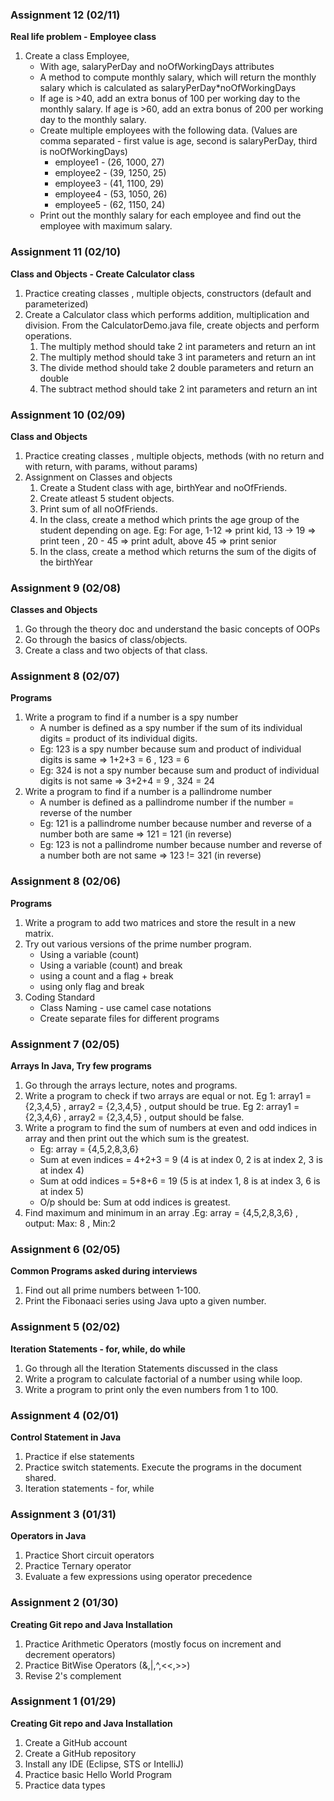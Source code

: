 ### Assignment 12 (02/11)
**Real life problem - Employee class**
1. Create a class Employee,
	* With age, salaryPerDay and noOfWorkingDays attributes
	* A method to compute monthly salary, which will return the monthly salary which is calculated as salaryPerDay*noOfWorkingDays
	* If age is >40, add an extra bonus of 100 per working day to the monthly salary. If age is >60, add an extra bonus of 200 per working day to the monthly salary.
	* Create multiple employees with the following data. (Values are comma separated - first value is age, second is salaryPerDay, third is noOfWorkingDays)
		*  employee1 - (26, 1000, 27)
		*  employee2 - (39, 1250, 25)
		*  employee3 - (41, 1100, 29)
		*  employee4 - (53, 1050, 26)
		*  employee5 - (62, 1150, 24)
	* Print out the monthly salary for each employee and find out the employee with maximum salary.


### Assignment 11 (02/10)
**Class and Objects - Create Calculator class**
1. Practice creating classes , multiple objects, constructors (default and parameterized)
2. Create a Calculator class which performs addition, multiplication and division. From the CalculatorDemo.java file, create objects and perform operations.
	1. The multiply method should take 2 int parameters and return an int
	2. The multiply method should take 3 int parameters and return an int
	3. The divide method should take 2  double  parameters and return an double
	4. The subtract method should take 2 int parameters and return an int


### Assignment 10 (02/09)
**Class and Objects**
1. Practice creating classes , multiple objects, methods (with no return and with return, with params, without params)
2. Assignment on Classes and objects
	1. Create a Student class with age, birthYear and noOfFriends.
	2. Create atleast 5 student objects.
	3. Print sum of all noOfFriends.
	4. In the class, create a method which prints the age group of the student depending on age. Eg: For age, 1-12 => print kid, 13 -> 19 => print teen , 20 - 45 => print adult, above 45 => print senior
	5. In the class, create a method which returns the sum of the digits of the birthYear
	


### Assignment 9 (02/08)
**Classes and Objects**
1. Go through the theory doc and understand the basic concepts of OOPs
2. Go through the basics of class/objects.
3. Create a class and two objects of that class.

### Assignment 8 (02/07)
**Programs**
1. Write a program to find if a number is a spy number
	* A number is defined as a spy number if the sum of its individual digits = product of its individual digits.
	* Eg: 123 is a spy number because sum and product of individual digits is same => 1+2+3 = 6 , 1*2*3 = 6
	* Eg: 324 is not a spy number because sum and product of individual digits is not same => 3+2+4 = 9 , 3*2*4 = 24
2. Write a program to find if a number is a pallindrome number
	* A number is defined as a pallindrome number if the number = reverse of the number
	* Eg: 121 is a pallindrome number because number and reverse of a number both are same => 121 = 121 (in reverse)
	* Eg: 123 is not a pallindrome number because number and reverse of a number both are not same => 123 != 321 (in reverse)
	


### Assignment 8 (02/06)
**Programs**
1. Write a program to add two matrices and store the result in a new matrix.
2. Try out various versions of the prime number program.
	* Using a variable (count)
	* Using a variable (count) and break
	* using a count and a flag + break
	* using only flag and break
3. Coding Standard
	* Class Naming - use camel case notations
	* Create separate files for different programs
	



### Assignment 7 (02/05)
**Arrays In Java, Try few programs**
1. Go through the arrays lecture, notes and programs.
2. Write a program to check if two arrays are equal or not. Eg 1: array1  = {2,3,4,5} , array2 = {2,3,4,5} , output should be true. Eg 2: array1  = {2,3,4,6} , array2 = {2,3,4,5} , output should be false.
3. Write a program to find the sum of numbers at even and odd indices in array and then print out the which sum is the greatest.
	* Eg: array = {4,5,2,8,3,6}
	* Sum at even indices = 4+2+3 = 9 (4 is at index 0, 2 is at index 2, 3 is at index 4)
	* Sum at odd  indices = 5+8+6 = 19 (5 is at index 1, 8 is at index 3, 6 is at index 5)
	* O/p should be: Sum at odd indices is greatest.
4. Find maximum and minimum in an array	.Eg: array = {4,5,2,8,3,6} , output: Max: 8 , Min:2

### Assignment 6 (02/05)
**Common Programs asked during interviews**
1. Find out all prime numbers between 1-100.
2. Print the Fibonaaci series using Java upto a given number.

### Assignment 5 (02/02)
**Iteration Statements - for, while, do while**
1. Go through all the Iteration Statements discussed in the class
2. Write a program to calculate factorial of a number using while loop.
3. Write a program to print only the even numbers from 1 to 100.



### Assignment 4 (02/01)
**Control Statement in Java**
1. Practice if else statements
2. Practice switch statements. Execute the programs in the  document shared.
3. Iteration statements - for, while

### Assignment 3 (01/31)
**Operators in Java**
1. Practice Short circuit operators
2. Practice Ternary operator
3. Evaluate a few expressions using operator precedence

### Assignment 2 (01/30)
**Creating Git repo and Java Installation**
1. Practice Arithmetic Operators (mostly focus on increment and decrement operators)
2. Practice BitWise Operators (&,|,^,<<,>>)
3. Revise 2's complement


### Assignment 1 (01/29)
**Creating Git repo and Java Installation**
1. Create a GitHub account
2. Create a GitHub repository
3. Install any IDE (Eclipse, STS or IntelliJ)
4. Practice basic Hello World Program
5. Practice data types
